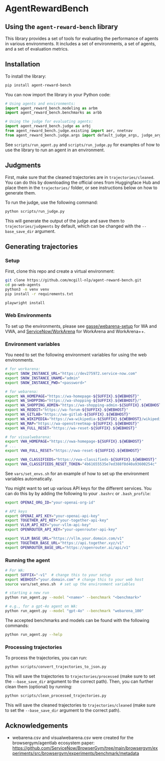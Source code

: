 # AgentRewardBench

## Using the `agent-reward-bench` library

This library provides a set of tools for evaluating the performance of agents in various environments. It includes a set of environments, a set of agents, and a set of evaluation metrics.

## Installation

To install the library:

```bash
pip install agent-reward-bench
```

You can now import the library in your Python code:

```python
# Using agents and environments:
import agent_reward_bench.modeling as arbm
import agent_reward_bench.benchmarks as arbb

# Using the judge for evaluating agents:
import agent_reward_bench.judge as arbj
from agent_reward_bench.judge.existing import aer, nnetnav
from agent_reward_bench.judge.args import default_judge_args, judge_args
```

See `scripts/run_agent.py` and `scripts/run_judge.py` for examples of how to use the library to run an agent in an environment.

## Judgments

First, make sure that the cleaned trajectories are in `trajectories/cleaned`. You can do this by downloading the official ones from Huggingface Hub and place them in the `trajectories/` folder, or see instructions below on how to generate them.

To run the judge, use the following command:
```bash
python scripts/run_judge.py
```

This will generate the output of the judge and save them to `trajectories/judgments` by default, which can be changed with the `--base_save_dir` argument.

## Generating trajectories

### Setup

First, clone this repo and create a virtual environment:
```bash
git clone https://github.com/mcgill-nlp/agent-reward-bench.git
cd po-web-agents
python3 -m venv venv
pip install -r requirements.txt

playwright install
```

### Web Environments

To set up the environments, please see [gasse/webarena-setup](https://github.com/gasse/webarena-setup/) for WA and VWA, and [ServiceNow/WorkArena](https://github.com/ServiceNow/WorkArena/) for WorkArena and WorkArena++.

### Environment variables

You need to set the following environment variables for using the web environments.

```bash
# for workarena:
export SNOW_INSTANCE_URL="https://dev275972.service-now.com"
export SNOW_INSTANCE_UNAME="admin"
export SNOW_INSTANCE_PWD="<password>"

# for webarena:
export WA_HOMEPAGE="https://wa-homepage-${SUFFIX}.${WEBHOST}"
export WA_SHOPPING="https://wa-shopping-${SUFFIX}.${WEBHOST}/"
export WA_SHOPPING_ADMIN="https://wa-shopping-admin-${SUFFIX}.${WEBHOST}/admin"
export WA_REDDIT="https://wa-forum-${SUFFIX}.${WEBHOST}"
export WA_GITLAB="https://wa-gitlab-${SUFFIX}.${WEBHOST}"
export WA_WIKIPEDIA="https://wa-wikipedia-${SUFFIX}.${WEBHOST}/wikipedia_en_all_maxi_2022-05/A/User:The_other_Kiwix_guy/Landing"
export WA_MAP="https://wa-openstreetmap-${SUFFIX}.${WEBHOST}"
export WA_FULL_RESET="https://wa-reset-${SUFFIX}.${WEBHOST}"

# for visualwebarena:
export VWA_HOMEPAGE="https://vwa-homepage-${SUFFIX}.${WEBHOST}"
# ...
export VWA_FULL_RESET="https://vwa-reset-${SUFFIX}.${WEBHOST}"

export VWA_CLASSIFIEDS="https://vwa-classifieds-${SUFFIX}.${WEBHOST}"
export VWA_CLASSIFIEDS_RESET_TOKEN="4b61655535e7ed388f0d40a93600254c"
```

See `vars/set_envs.sh` for an example of how to set up the environment variables automatically.

You might want to set up various API keys for the different services. You can do this by by adding the following to your `.bashrc` or `.bash_profile`:

```bash
export OPENAI_ORG_ID="your-openai-org-id"

# API keys
export OPENAI_API_KEY="your-openai-api-key"
export TOGETHER_API_KEY="your-together-api-key"
export VLLM_API_KEY="your-vllm-api-key"
export OPENROUTER_API_KEY="your-openrouter-api-key"

export VLLM_BASE_URL="https://vllm.your.domain.com/v1"
export TOGETHER_BASE_URL="https://api.together.xyz/v1"
export OPENROUTER_BASE_URL="https://openrouter.ai/api/v1"
```


### Running the agent

```bash
# For WA:
export SUFFIX="-v1"  # change this to your setup
export WEBHOST="your.domain.com" # change this to your web host
source vars/set_envs.sh  # set up the environment variables

# starting a new run
python run_agent.py --model "<name>" --benchmark "<benchmark>"

# e.g., for a gpt-4o agent on WA:
python run_agent.py --model "gpt-4o" --benchmark "webarena_100"
```

The accepted benchmarks and models can be found with the following commands:

```bash
python run_agent.py --help
```

### Processing trajectories

To process the trajectories, you can run:

```bash
python scripts/convert_trajectories_to_json.py
```

This will save the trajectories to `trajectories/processed` (make sure to set the `--base_save_dir` argument to the correct path). Then, you can further clean them (optional) by running:

```bash
python scripts/clean_processed_trajectories.py 
```
This will save the cleaned trajectories to `trajectories/cleaned` (make sure to set the `--base_save_dir` argument to the correct path).

## Acknowledgements

* webarena.csv and visualwebarena.csv were created for the browsergym/agentlab ecosystem paper: https://github.com/ServiceNow/BrowserGym/tree/main/browsergym/experiments/src/browsergym/experiments/benchmark/metadata